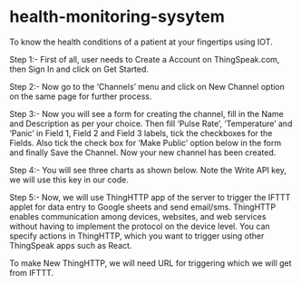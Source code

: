 # health-monitoring-sysytem
To know the health conditions of a patient at your fingertips using IOT.

Step 1:- First of all, user needs to Create a Account on ThingSpeak.com, then Sign In and click on Get Started.


Step 2:-  Now go to the ‘Channels’ menu and click on New Channel option on the same page for further process.


Step 3:- Now you will see a form for creating the channel, fill in the Name and Description as per your choice. Then fill ‘Pulse Rate’, ‘Temperature’ and ‘Panic’ in Field 1, Field 2 and Field 3 labels, tick the checkboxes for the Fields. Also tick the check box for ‘Make Public’ option below in the form and finally Save the Channel. Now your new channel has been created.


Step 4:- You will see three charts as shown below. Note the Write API key, we will use this key in our code.


Step 5:- Now, we will use ThingHTTP app of the server to trigger the IFTTT applet for data entry to Google sheets and send email/sms. ThingHTTP enables communication among devices, websites, and web services without having to implement the protocol on the device level. You can specify actions in ThingHTTP, which you want to trigger using other ThingSpeak apps such as React.

To make New ThingHTTP, we will need URL for triggering which we will get from IFTTT.


